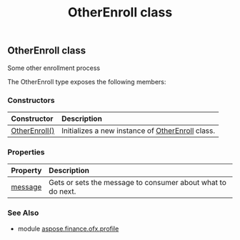 ﻿---
title: OtherEnroll class
second_title: Aspose.Finance for Python via .NET API References
description: 
type: docs
weight: 240
url: /python-net/aspose.finance.ofx.profile/otherenroll/
is_root: false
---

## OtherEnroll class

Some other enrollment process



The OtherEnroll type exposes the following members:

### Constructors
| Constructor | Description |
| :- | :- |
| [OtherEnroll()](/finance/python-net/aspose.finance.ofx.profile/otherenroll/__init__/#) | Initializes a new instance of [OtherEnroll](/finance/python-net/aspose.finance.ofx.profile/otherenroll) class. |


### Properties
| Property | Description |
| :- | :- |
| [message](/finance/python-net/aspose.finance.ofx.profile/otherenroll/message) | Gets or sets the message to consumer about what to do next. |


### See Also

* module [aspose.finance.ofx.profile](../)

